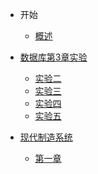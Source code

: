 - 开始

  - [概述](/README.md)
- [数据库第3章实验](/EXP2345.md)
  - [实验二]()
  - [实验三]()
  - [实验四]()
  - [实验五]()
- [现代制造系统](/现代制造系统.md)
  - [第一章]()
